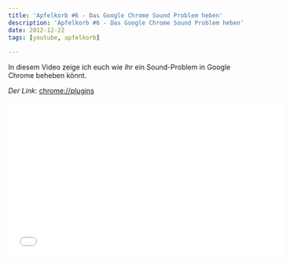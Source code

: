 ```yaml
---
title: 'Apfelkorb #6 - Das Google Chrome Sound Problem heben'
description: 'Apfelkorb #6 - Das Google Chrome Sound Problem heben'
date: 2012-12-22
tags: [youtube, apfelkorb]
 
---
```


In diesem Video zeige ich euch wie ihr ein Sound-Problem in Google Chrome beheben könnt.

*Der Link*: [chrome://plugins](chrome://plugins)

<iframe width="560" height="315" src="//www.youtube.com/embed/BB8QWjrmlGg" frameborder="0"> </iframe>